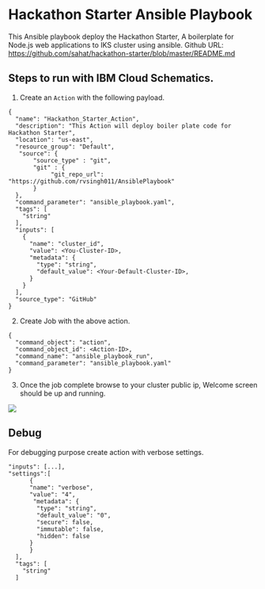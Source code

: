 # Hackathon Starter Ansible Playbook

This Ansible playbook deploy the Hackathon Starter, A boilerplate for Node.js web applications to IKS cluster using ansible. 
Github URL: https://github.com/sahat/hackathon-starter/blob/master/README.md

## Steps to run with IBM Cloud Schematics. 

1. Create an `Action` with the following payload. 

```
{
  "name": "Hackathon_Starter_Action",
  "description": "This Action will deploy boiler plate code for Hackathon Starter",
  "location": "us-east",
  "resource_group": "Default",
   "source": {
       "source_type" : "git",
       "git" : {
            "git_repo_url": "https://github.com/rvsingh011/AnsiblePlaybook"
       }
  },
  "command_parameter": "ansible_playbook.yaml",
  "tags": [
    "string"
  ],
  "inputs": [
    {
      "name": "cluster_id",
      "value": <You-Cluster-ID>,
      "metadata": {
        "type": "string",
        "default_value": <Your-Default-Cluster-ID>,
      }
    }
  ],
  "source_type": "GitHub" 
}
```

2. Create Job with the above action. 
```
{
  "command_object": "action",
  "command_object_id": <Action-ID>,
  "command_name": "ansible_playbook_run",
  "command_parameter": "ansible_playbook.yaml"
}
```

3. Once the job complete browse to your cluster public ip, Welcome screen should be up and running. 

![](./welcome_screen.png)


## Debug 

For debugging purpose create action with verbose settings.

```
"inputs": [...],
"settings":[
      {
      "name": "verbose",
      "value": "4",
       "metadata": {
        "type": "string",
        "default_value": "0",
        "secure": false,
        "immutable": false,
        "hidden": false
      }
      }
  ],
  "tags": [
    "string"
  ]
  ```

